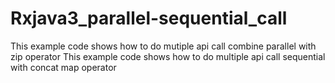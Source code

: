 # Rxjava3_parallel-sequential_call
This example code shows how to do mutiple api call combine parallel with zip operator
This example code shows how to do multiple api call sequential with concat map operator
